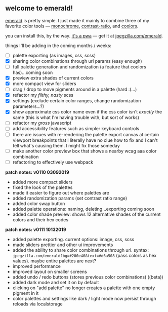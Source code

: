 ## welcome to emerald!

[emerald](https://jpegzilla.com/emerald) is pretty simple. I just made it mainly to combine three of my favorite color tools &mdash; [monochrome](https://monochrome.jxnblk.com/), [contrast-ratio](https://contrast-ratio.com/), and [coolors](https://coolors.co/app).

you can install this, by the way. [it's a pwa](https://en.wikipedia.org/wiki/Progressive_web_applications) &mdash; get it at [jpegzilla.com/emerald](https://jpegzilla.com/emerald).

things I'll be adding in the coming months / weeks:

- [ ] palette exporting (as images, css, scss)
- [x] sharing color combinations through url params (easy enough)
- [ ] full palette generation and randomization (a feature that coolors has)...coming soon
- [x] preview extra shades of current colors
- [x] more compact view for sliders
- [ ] drag / drop to move pigments around in a palette (hard :(...)
- [x] refactor my *filthy, nasty* scss
- [x] settings (exclude certain color ranges, change randomization parameters...?)
- [x] show approximate css color name even if the css color isn't *exactly* the same (this is what I'm having trouble with, but sort of works)
- [ ] refactor my *gross* javascript
- [ ] add accessibility features such as simpler keyboard controls
- [ ] there are issues with re-rendering the palette export canvas at certain viewport breakpoints that I literally have no clue how to fix and I can't tell what's causing them. I might fix those someday
- [ ] make another color preview box that shows a nearby wcag aaa color combination
- [ ] refactoring to effectively use webpack

**patch notes: v0110 03092019**
- added more compact sliders
- fixed the look of the palettes
- made it easier to figure out where palettes are
- added randomization params (set contrast ratio range)
- added color swap button
- added palette operations: naming, deleting...exporting coming soon
- added color shade preview: shows 12 alternative shades of the current colors and their hex codes

**patch notes: v0111 10132019**
- added palette exporting. current options: image, css, scss
- made sliders prettier and other ui improvements
- added the ability to share color combinations through url. syntax: `jpegzilla.com/emerald?bg=#200e40&text=#d6a508` (pass colors as hex values). maybe entire palettes are next?
- improved performance
- improved layout on smaller screens
- added undo / redo buttons (stores previous color combinations) ((beta))
- added dark mode and set it on by default
- clicking on "add palette" no longer creates a palette with one empty pigment in it
- color palettes and settings like dark / light mode now persist through reloads via localstorage
